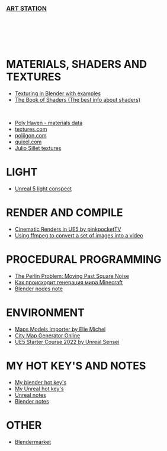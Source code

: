<br>
<br>

### [ART STATION](https://www.artstation.com/nalegke)

<br>
<br>
<br>
<br>

# MATERIALS, SHADERS AND TEXTURES
- [Texturing in Blender with examples](https://github.com/AazQsc/cg-synopsis/blob/main/blender/textures/basics-realistic-texturing.md)
- [The Book of Shaders (The best info about shaders)](https://thebookofshaders.com/)

<br>

- [Poly Haven - materials data](https://polyhaven.com/)
- [textures.com](https://www.textures.com/)
- [poliigon.com](https://www.poliigon.com/)
- [quixel.com](https://quixel.com/megascans/home)
- [Julio Sillet textures](https://juliosillet.gumroad.com/)

# LIGHT
- [Unreal 5 light conspect](https://github.com/AazQsc/cg-synopsis/blob/main/unreal5/light)

# RENDER AND COMPILE
- [Cinematic Renders in UE5 by pinkpocketTV](https://youtu.be/GHFq4Dj7sVs)
- [Using ffmpeg to convert a set of images into a video](https://hamelot.io/visualization/using-ffmpeg-to-convert-a-set-of-images-into-a-video/)

# PROCEDURAL PROGRAMMING
- [The Perlin Problem: Moving Past Square Noise](https://noiseposti.ng/posts/2022-01-16-The-Perlin-Problem-Moving-Past-Square-Noise.html)
- [Как происходит генерация мира Minecraft](https://habr.com/ru/post/673268/)
- [Blender nodes note](https://github.com/AazQsc/cg-synopsis/blob/main/blender/nodes/nodes.md)

# ENVIRONMENT
- [Maps Models Importer by Elie Michel](https://github.com/eliemichel/MapsModelsImporter)
- [City Map Generator Online](https://maps.probabletrain.com/#/)
- [UE5 Starter Course 2022 by Unreal Sensei](https://youtu.be/k-zMkzmduqI)

# MY HOT KEY'S AND NOTES 
- [My blender hot key's](https://github.com/AazQsc/cg-synopsis/blob/main/blender/hot-keys)
- [My Unreal hot key's](https://github.com/AazQsc/cg-synopsis/blob/main/unreal5/hot-keys)
- [Unreal notes](https://github.com/AazQsc/cg-synopsis/blob/main/unreal5/notes.md)
- [Blender notes](https://github.com/AazQsc/cg-synopsis/blob/main/blender/triks)

# OTHER 
- [Blendermarket](https://blendermarket.com/)





